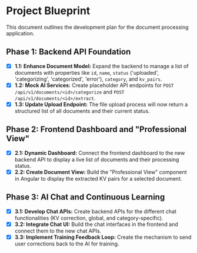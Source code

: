 # Project Blueprint

This document outlines the development plan for the document processing application.

## Phase 1: Backend API Foundation

- [x] **1.1: Enhance Document Model:** Expand the backend to manage a list of documents with properties like `id`, `name`, `status` ('uploaded', 'categorizing', 'categorized', 'error'), `category`, and `kv_pairs`.
- [x] **1.2: Mock AI Services:** Create placeholder API endpoints for `POST /api/v1/documents/<id>/categorize` and `POST /api/v1/documents/<id>/extract`.
- [x] **1.3: Update Upload Endpoint:** The file upload process will now return a structured list of all documents and their current status.

## Phase 2: Frontend Dashboard and "Professional View"

- [x] **2.1: Dynamic Dashboard:** Connect the frontend dashboard to the new backend API to display a live list of documents and their processing status.
- [x] **2.2: Create Document View:** Build the "Professional View" component in Angular to display the extracted KV pairs for a selected document.

## Phase 3: AI Chat and Continuous Learning

- [x] **3.1: Develop Chat APIs:** Create backend APIs for the different chat functionalities (KV correction, global, and category-specific).
- [x] **3.2: Integrate Chat UI:** Build the chat interfaces in the frontend and connect them to the new chat APIs.
- [x] **3.3: Implement Training Feedback Loop:** Create the mechanism to send user corrections back to the AI for training.
